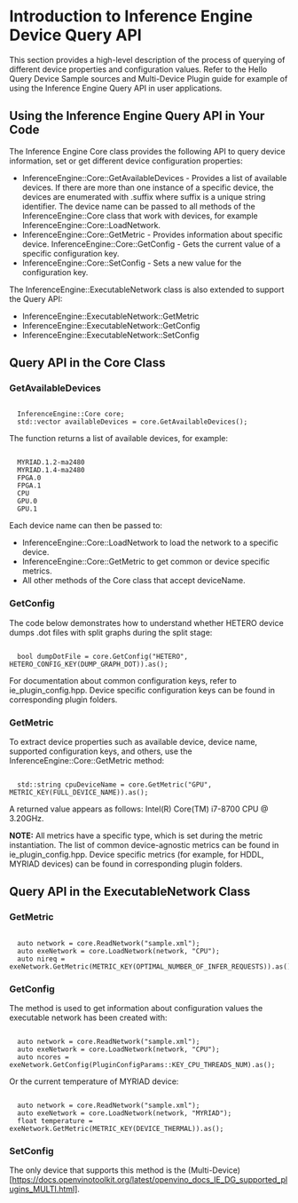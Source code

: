 # Introduction to Inference Engine Device Query API

This section provides a high-level description of the process of querying of different device properties and configuration values. Refer to the Hello Query Device Sample sources and Multi-Device Plugin guide for example of using the Inference Engine Query API in user applications.

## Using the Inference Engine Query API in Your Code

The Inference Engine Core class provides the following API to query device information, set or get different device configuration properties:

* InferenceEngine::Core::GetAvailableDevices - Provides a list of available devices. If there are more than one instance of a specific device, the devices are enumerated with .suffix where suffix is a unique string identifier. The device name can be passed to all methods of the InferenceEngine::Core class that work with devices, for example InferenceEngine::Core::LoadNetwork.
* InferenceEngine::Core::GetMetric - Provides information about specific device. InferenceEngine::Core::GetConfig - Gets the current value of a specific configuration key.
* InferenceEngine::Core::SetConfig - Sets a new value for the configuration key.

The InferenceEngine::ExecutableNetwork class is also extended to support the Query API:
* InferenceEngine::ExecutableNetwork::GetMetric
* InferenceEngine::ExecutableNetwork::GetConfig
* InferenceEngine::ExecutableNetwork::SetConfig

## Query API in the Core Class

### GetAvailableDevices

<pre><code>
  InferenceEngine::Core core;
  std::vector<std::string> availableDevices = core.GetAvailableDevices();
</code></pre>

The function returns a list of available devices, for example:

<pre><code>
  MYRIAD.1.2-ma2480
  MYRIAD.1.4-ma2480
  FPGA.0
  FPGA.1
  CPU
  GPU.0
  GPU.1
</code></pre>

Each device name can then be passed to:
- InferenceEngine::Core::LoadNetwork to load the network to a specific device.
- InferenceEngine::Core::GetMetric to get common or device specific metrics.
- All other methods of the Core class that accept deviceName.

### GetConfig

The code below demonstrates how to understand whether HETERO device dumps .dot files with split graphs during the split stage:

<pre><code>
  bool dumpDotFile = core.GetConfig("HETERO", HETERO_CONFIG_KEY(DUMP_GRAPH_DOT)).as<bool>();
</code></pre>

For documentation about common configuration keys, refer to ie_plugin_config.hpp. Device specific configuration keys can be found in corresponding plugin folders.

### GetMetric

To extract device properties such as available device, device name, supported configuration keys, and others, use the InferenceEngine::Core::GetMetric method:

<pre><code>
  std::string cpuDeviceName = core.GetMetric("GPU", METRIC_KEY(FULL_DEVICE_NAME)).as<std::string>();
</code></pre>

A returned value appears as follows: Intel(R) Core(TM) i7-8700 CPU @ 3.20GHz.

**NOTE:** All metrics have a specific type, which is set during the metric instantiation. The list of common device-agnostic metrics can be found in ie_plugin_config.hpp. Device specific metrics (for example, for HDDL, MYRIAD devices) can be found in corresponding plugin folders.

## Query API in the ExecutableNetwork Class

### GetMetric

<pre><code>
  auto network = core.ReadNetwork("sample.xml");
  auto exeNetwork = core.LoadNetwork(network, "CPU");
  auto nireq = exeNetwork.GetMetric(METRIC_KEY(OPTIMAL_NUMBER_OF_INFER_REQUESTS)).as<unsigned int>();
</code></pre>

### GetConfig
The method is used to get information about configuration values the executable network has been created with:

<pre><code>
  auto network = core.ReadNetwork("sample.xml");
  auto exeNetwork = core.LoadNetwork(network, "CPU");
  auto ncores = exeNetwork.GetConfig(PluginConfigParams::KEY_CPU_THREADS_NUM).as<std::string>();
</code></pre>

Or the current temperature of MYRIAD device:

<pre><code>
  auto network = core.ReadNetwork("sample.xml");
  auto exeNetwork = core.LoadNetwork(network, "MYRIAD");
  float temperature = exeNetwork.GetMetric(METRIC_KEY(DEVICE_THERMAL)).as<float>();
</code></pre>

### SetConfig

The only device that supports this method is the (Multi-Device)[https://docs.openvinotoolkit.org/latest/openvino_docs_IE_DG_supported_plugins_MULTI.html].



